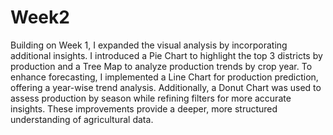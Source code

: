 # Week2
Building on Week 1, I expanded the visual analysis by incorporating additional insights. I introduced a Pie Chart to highlight the top 3 districts by production and a Tree Map to analyze production trends by crop year. To enhance forecasting, I implemented a Line Chart for production prediction, offering a year-wise trend analysis. Additionally, a Donut Chart was used to assess production by season while refining filters for more accurate insights. These improvements provide a deeper, more structured understanding of agricultural data.
